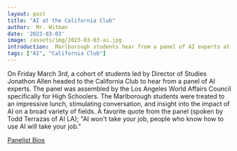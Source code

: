 ```yaml
---
layout: post
title: "AI at the California Club"
author:  Mr. Witman
date: '2023-03-03'
image: /assets/img/2023-03-03-ai.jpg
introduction:  Marlborough students hear from a panel of AI experts at the California Club
tags: ["AI", "California Club"]
---
```


On Friday March 3rd, a cohort of students led by Director of Studies Jonathon Allen headed to the California Club to hear from a panel of AI experts. The panel was assembled by the Los Angeles World Affairs Council specifically for High Schoolers. The Marlborough students were treated to an impressive lunch, stimulating conversation, and insight into the impact of AI on a broad variety of fields. A favorite quote from the panel (spoken by Todd Terrazas of AI LA); "AI won't take your job, people who know how to use AI will take your job."

[Panelist Bios](https://lawacth.my.site.com/LightningMemberPortal/s/searchdirectory?id=a2n3h000000Utce)
